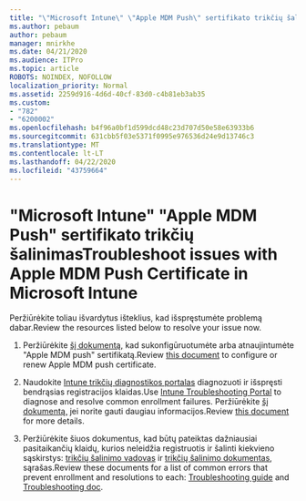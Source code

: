 ```yaml
---
title: "\"Microsoft Intune\" \"Apple MDM Push\" sertifikato trikčių šalinimas"
ms.author: pebaum
author: pebaum
manager: mnirkhe
ms.date: 04/21/2020
ms.audience: ITPro
ms.topic: article
ROBOTS: NOINDEX, NOFOLLOW
localization_priority: Normal
ms.assetid: 2259d916-4d6d-40cf-83d0-c4b81eb3ab35
ms.custom:
- "782"
- "6200002"
ms.openlocfilehash: b4f96a0bf1d599dcd48c23d707d50e58e63933b6
ms.sourcegitcommit: 631cbb5f03e5371f0995e976536d24e9d13746c3
ms.translationtype: MT
ms.contentlocale: lt-LT
ms.lasthandoff: 04/22/2020
ms.locfileid: "43759664"
---
```

# <a name="troubleshoot-issues-with-apple-mdm-push-certificate-in-microsoft-intune"></a><span data-ttu-id="8624e-102">"Microsoft Intune" "Apple MDM Push" sertifikato trikčių šalinimas</span><span class="sxs-lookup"><span data-stu-id="8624e-102">Troubleshoot issues with Apple MDM Push Certificate in Microsoft Intune</span></span>

<span data-ttu-id="8624e-103">Peržiūrėkite toliau išvardytus išteklius, kad išspręstumėte problemą dabar.</span><span class="sxs-lookup"><span data-stu-id="8624e-103">Review the resources listed below to resolve your issue now.</span></span>
  
1. <span data-ttu-id="8624e-104">Peržiūrėkite [šį dokumentą,](https://docs.microsoft.com/intune/apple-mdm-push-certificate-get) kad sukonfigūruotumėte arba atnaujintumėte "Apple MDM push" sertifikatą.</span><span class="sxs-lookup"><span data-stu-id="8624e-104">Review [this document](https://docs.microsoft.com/intune/apple-mdm-push-certificate-get) to configure or renew Apple MDM push certificate.</span></span>

2. <span data-ttu-id="8624e-105">Naudokite [Intune trikčių diagnostikos portalas](https://devicemanagement.microsoft.com/#blade/Microsoft_Intune_DeviceSettings/TroubleshootBlade) diagnozuoti ir išspręsti bendrąsias registracijos klaidas.</span><span class="sxs-lookup"><span data-stu-id="8624e-105">Use [Intune Troubleshooting Portal](https://devicemanagement.microsoft.com/#blade/Microsoft_Intune_DeviceSettings/TroubleshootBlade) to diagnose and resolve common enrollment failures.</span></span> <span data-ttu-id="8624e-106">Peržiūrėkite [šį dokumentą,](https://docs.microsoft.com/intune/help-desk-operators) jei norite gauti daugiau informacijos.</span><span class="sxs-lookup"><span data-stu-id="8624e-106">Review [this document](https://docs.microsoft.com/intune/help-desk-operators) for more details.</span></span>

3. <span data-ttu-id="8624e-107">Peržiūrėkite šiuos dokumentus, kad būtų pateiktas dažniausiai pasitaikančių klaidų, kurios neleidžia registruotis ir šalinti kiekvieno sąskirstys: [trikčių šalinimo vadovas](https://support.microsoft.com/help/4039809/troubleshooting-ios-device-enrollment-in-intune) ir [trikčių šalinimo dokumentas](https://docs.microsoft.com/intune-classic/troubleshoot/troubleshoot-device-enrollment-in-intune), sąrašas.</span><span class="sxs-lookup"><span data-stu-id="8624e-107">Review these documents for a list of common errors that prevent enrollment and resolutions to each: [Troubleshooting guide](https://support.microsoft.com/help/4039809/troubleshooting-ios-device-enrollment-in-intune) and [Troubleshooting doc](https://docs.microsoft.com/intune-classic/troubleshoot/troubleshoot-device-enrollment-in-intune).</span></span>
